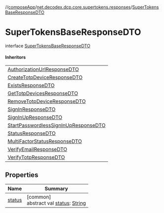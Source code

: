 //[composeApp](../../../index.md)/[net.decodex.dcp.core.supertokens.responses](../index.md)/[SuperTokensBaseResponseDTO](index.md)

# SuperTokensBaseResponseDTO

interface [SuperTokensBaseResponseDTO](index.md)

#### Inheritors

| |
|---|
| [AuthorizationUrlResponseDTO](../-authorization-url-response-d-t-o/index.md) |
| [CreateTotpDeviceResponseDTO](../-create-totp-device-response-d-t-o/index.md) |
| [ExistsResponseDTO](../-exists-response-d-t-o/index.md) |
| [GetTotpDevicesResponseDTO](../-get-totp-devices-response-d-t-o/index.md) |
| [RemoveTotpDeviceResponseDTO](../-remove-totp-device-response-d-t-o/index.md) |
| [SignInResponseDTO](../-sign-in-response-d-t-o/index.md) |
| [SignInUpResponseDTO](../-sign-in-up-response-d-t-o/index.md) |
| [StartPasswordlessSignInUpResponseDTO](../-start-passwordless-sign-in-up-response-d-t-o/index.md) |
| [StatusResponseDTO](../-status-response-d-t-o/index.md) |
| [MultiFactorStatusResponseDTO](../-multi-factor-status-response-d-t-o/index.md) |
| [VerifyEmailResponseDTO](../-verify-email-response-d-t-o/index.md) |
| [VerifyTotpResponseDTO](../-verify-totp-response-d-t-o/index.md) |

## Properties

| Name | Summary |
|---|---|
| [status](status.md) | [common]<br>abstract val [status](status.md): [String](https://kotlinlang.org/api/latest/jvm/stdlib/kotlin/-string/index.html) |
